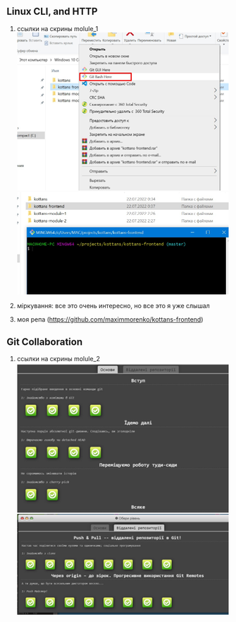 ## Linux CLI, and HTTP

1. ссылки на скрины molule_1
![](https://github.com/maximmorenko/kottans-frontend/blob/master/task_linux_cli/001.jpg)
![](https://github.com/maximmorenko/kottans-frontend/blob/master/task_linux_cli/002.jpg)


2. мiркування:
все это очень интересно, но все это я уже слышал

4. моя репа (https://github.com/maximmorenko/kottans-frontend)

## Git Collaboration
1. ссылки на скрины molule_2
![](https://github.com/maximmorenko/kottans-frontend/blob/master/task_git_collaboration/git1.jpg)
![](https://github.com/maximmorenko/kottans-frontend/blob/master/task_git_collaboration/git2.jpg)